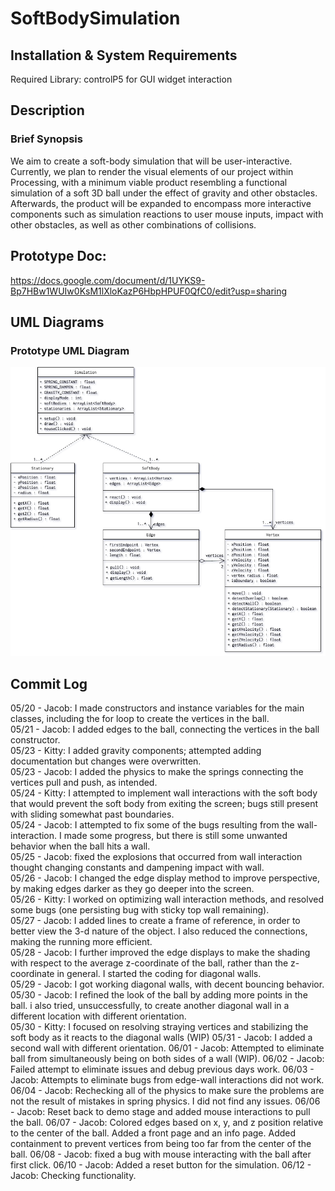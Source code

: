 # SoftBodySimulation

## Installation & System Requirements
Required Library: controlP5 for GUI widget interaction

## Description
### Brief Synopsis
We aim to create a soft-body simulation that will be user-interactive. Currently, we plan to render the visual elements of our project within Processing, with a minimum viable product resembling a functional simulation of a soft 3D ball under the effect of gravity and other obstacles. Afterwards, the product will be expanded to encompass more interactive components such as simulation reactions to user mouse inputs, impact with other obstacles, as well as other combinations of collisions.   

## Prototype Doc:  
https://docs.google.com/document/d/1UYKS9-Bp7HBw1WUIw0KsM1lXloKazP6HbpHPUF0QfC0/edit?usp=sharing  

## UML Diagrams
### Prototype UML Diagram  
![Prototype UML Design](img/uml_prototype.png)

## Commit Log
05/20 - Jacob: I made constructors and instance variables for the main classes, including the for loop to create the vertices in the ball.  
05/21 - Jacob: I added edges to the ball, connecting the vertices in the ball constructor.  
05/23 - Kitty: I added gravity components; attempted adding documentation but changes were overwritten.  
05/23 - Jacob: I added the physics to make the springs connecting the vertices pull and push, as intended.  
05/24 - Kitty: I attempted to implement wall interactions with the soft body that would prevent the soft body from exiting the screen; bugs still present with sliding somewhat past boundaries.  
05/24 - Jacob: I attempted to fix some of the bugs resulting from the wall-interaction. I made some progress, but there is still some unwanted behavior when the ball hits a wall.  
05/25 - Jacob: fixed the explosions that occurred from wall interaction thought changing constants and dampening impact with wall.  
05/26 - Jacob: I changed the edge display method to improve perspective, by making edges darker as they go deeper into the screen.  
05/26 - Kitty: I worked on optimizing wall interaction methods, and resolved some bugs (one persisting bug with sticky top wall remaining).   
05/27 - Jacob: I added lines to create a frame of reference, in order to better view the 3-d nature of the object. I also reduced the connections, making the running more efficient.  
05/28 - Jacob: I further improved the edge displays to make the shading with respect to the average z-coordinate of the ball, rather than the z-coordinate in general. I started the coding for diagonal walls.  
05/29 - Jacob: I got working diagonal walls, with decent bouncing behavior.  
05/30 - Jacob: I refined the look of the ball by adding more points in the ball. i also tried, unsuccessfully, to create another diagonal wall in a different location with different orientation.  
05/30 - Kitty: I focused on resolving straying vertices and stabilizing the soft body as it reacts to the diagonal walls (WIP)
05/31 - Jacob: I added a second wall with different orientation.
06/01 - Jacob: Attempted to eliminate ball from simultaneously being on both sides of a wall (WIP).
06/02 - Jacob: Failed attempt to eliminate issues and debug previous days work.
06/03 - Jacob: Attempts to eliminate bugs from edge-wall interactions did not work.
06/04 - Jacob: Rechecking all of the physics to make sure the problems are not the result of mistakes in spring physics. I did not find any issues.
06/06 - Jacob: Reset back to demo stage and added mouse interactions to pull the ball.
06/07 - Jacob: Colored edges based on x, y, and z position relative to the center of the ball. Added a front page and an info page. Added containment to prevent vertices from being too far from the center of the ball.
06/08 - Jacob: fixed a bug with mouse interacting with the ball after first click.
06/10 - Jacob: Added a reset button for the simulation.
06/12 - Jacob: Checking functionality. 
